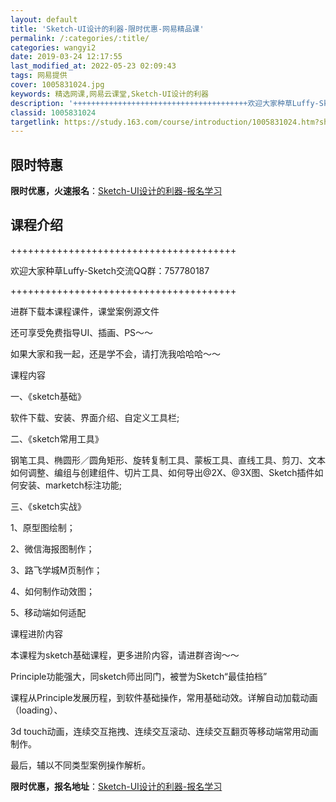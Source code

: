 ```yaml
---
layout: default
title: 'Sketch-UI设计的利器-限时优惠-网易精品课'
permalink: /:categories/:title/
categories: wangyi2
date: 2019-03-24 12:17:55
last_modified_at: 2022-05-23 02:09:43
tags: 网易提供
cover: 1005831024.jpg
keywords: 精选网课,网易云课堂,Sketch-UI设计的利器
description: '+++++++++++++++++++++++++++++++++++++++欢迎大家种草Luffy-Sketch交流Q'
classid: 1005831024
targetlink: https://study.163.com/course/introduction/1005831024.htm?share=1&shareId=1025206652&utm_campaign=share&utm_medium=iphoneShare&utm_source=&utm_u=1025206652
---
```


## 限时特惠

**限时优惠，火速报名**：[Sketch-UI设计的利器-报名学习](https://study.163.com/course/introduction/1005831024.htm?share=1&shareId=1025206652&utm_campaign=share&utm_medium=iphoneShare&utm_source=&utm_u=1025206652)

## 课程介绍

+++++++++++++++++++++++++++++++++++++++

欢迎大家种草Luffy-Sketch交流QQ群：757780187

+++++++++++++++++++++++++++++++++++++++

进群下载本课程课件，课堂案例源文件

还可享受免费指导UI、插画、PS～～

如果大家和我一起，还是学不会，请打洗我哈哈哈～～



课程内容

一、《sketch基础》

软件下载、安装、界面介绍、自定义工具栏;

二、《sketch常用工具》

钢笔工具、椭圆形／圆角矩形、旋转复制工具、蒙板工具、直线工具、剪刀、文本如何调整、编组与创建组件、切片工具、如何导出@2X、@3X图、Sketch插件如何安装、marketch标注功能;

三、《sketch实战》

1、原型图绘制；

2、微信海报图制作；

3、路飞学城M页制作；

4、如何制作动效图；

5、移动端如何适配



课程进阶内容



本课程为sketch基础课程，更多进阶内容，请进群咨询～～

Principle功能强大，同sketch师出同门，被誉为Sketch“最佳拍档”



课程从Principle发展历程，到软件基础操作，常用基础动效。详解自动加载动画（loading）、

3d touch动画，连续交互拖拽、连续交互滚动、连续交互翻页等移动端常用动画制作。

最后，辅以不同类型案例操作解析。

**限时优惠，报名地址**：[Sketch-UI设计的利器-报名学习](https://study.163.com/course/introduction/1005831024.htm?share=1&shareId=1025206652&utm_campaign=share&utm_medium=iphoneShare&utm_source=&utm_u=1025206652)

